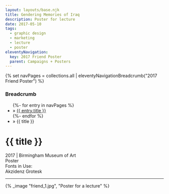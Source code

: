 ```yaml
---
layout: layouts/base.njk
title: Gendering Memories of Iraq
description: Poster for lecture
date: 2017-05-10
tags:
  - graphic design
  - marketing
  - lecture
  - poster
eleventyNavigation:
  key: 2017 Friend Poster
  parent: Campaigns + Posters
---
```

{% set navPages = collections.all | eleventyNavigationBreadcrumb("2017 Friend Poster") %}
<div class="breadcrumb">
    <h3 class="visually-hidden">Breadcrumb</h3>
	<ul class="nav">
            {%- for entry in navPages %}
		<li class="nav-item"{% if entry.url == page.url %} class="active-breadcrumb"{% endif %}> » <a href="{{ entry.url }}">{{ entry.title }}</a></li>
  	    	{%- endfor %}
	    <li class="nav-item"><active-breadcrumb>» {{ title }}</active-breadcrumb></li>
	</ul>
</div>
<div class="container">
	<div class="row"></div>
	<div class="row">
		<div class="col-4 col-4-md col-4-lg">
			<h1>{{ title }}</h1>
			<figcaption>2017 | Birmingham Museum of Art</figcaption>
			<figcaption>Poster</figcaption>
			<figcaption>Fonts in Use:</br>Akzidenz Grotesk</figcaption>
            <hr>
		</div>
        <div class="col"></div>
        <div class="col-6 col-6-md col-6-lg">
	      {% _image "friend_1.jpg", "Poster for a lecture" %}
		</div>
	</div>
</div>